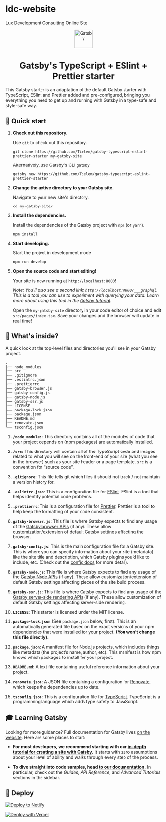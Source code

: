 # ldc-website

Lux Development Consulting Online Site

<p align="center">
  <a href="https://www.gatsbyjs.org">
    <img alt="Gatsby" src="https://www.gatsbyjs.org/monogram.svg" width="60" />
  </a>
</p>
<h1 align="center">
  Gatsby's TypeScript + ESlint + Prettier starter
</h1>

This Gatsby starter is an adaptation of the default Gatsby starter with TypeScript, ESlint and Prettier added and pre-configured, bringing you everything you need to get up and running with Gatsby in a type-safe and style-safe way.

## 🚀 Quick start

1.  **Check out this repository.**

    Use `git` to check out this repository.

    ```shell
    git clone https://github.com/Tielem/gatsby-typescript-eslint-prettier-starter my-gatsby-site
    ```

    Alternatively, use Gatsby's CLI `gatsby`

    ```shell
    gatsby new https://github.com/Tielem/gatsby-typescript-eslint-prettier-starter
    ```

1.  **Change the active directory to your Gatsby site.**

    Navigate to your new site's directory.

    ```shell
    cd my-gatsby-site/
    ```

1.  **Install the dependencies.**

    Install the dependencies of the Gatsby project with `npm` (or `yarn`).

    ```shell
    npm install
    ```

1.  **Start developing.**

    Start the project in development mode

    ```shell
    npm run develop
    ```

1.  **Open the source code and start editing!**

    Your site is now running at `http://localhost:8000`!

    _Note: You'll also see a second link: _`http://localhost:8000/___graphql`_. This is a tool you can use to experiment with querying your data. Learn more about using this tool in the [Gatsby tutorial](https://www.gatsbyjs.org/tutorial/part-five/#introducing-graphiql)._

    Open the `my-gatsby-site` directory in your code editor of choice and edit `src/pages/index.tsx`. Save your changes and the browser will update in real time!

## 🧐 What's inside?

A quick look at the top-level files and directories you'll see in your Gatsby project.

    .
    ├── node_modules
    ├── src
    ├── .gitignore
    ├── .eslintrc.json
    ├── .prettierrc
    ├── gatsby-browser.js
    ├── gatsby-config.js
    ├── gatsby-node.js
    ├── gatsby-ssr.js
    ├── LICENSE
    ├── package-lock.json
    ├── package.json
    ├── README.md
    ├── renovate.json
    └── tsconfig.json

1.  **`/node_modules`**: This directory contains all of the modules of code that your project depends on (npm packages) are automatically installed.

2.  **`/src`**: This directory will contain all of the TypeScript code and images related to what you will see on the front-end of your site (what you see in the browser) such as your site header or a page template. `src` is a convention for “source code”.

3.  **`.gitignore`**: This file tells git which files it should not track / not maintain a version history for.

4.  **`.eslintrc.json`**: This is a configuration file for [ESlint](https://eslint.org/). ESlint is a tool that helps identify potential code problems.

5.  **`.prettierrc`**: This is a configuration file for [Prettier](https://prettier.io/). Prettier is a tool to help keep the formatting of your code consistent.

6.  **`gatsby-browser.js`**: This file is where Gatsby expects to find any usage of the [Gatsby browser APIs](https://www.gatsbyjs.org/docs/browser-apis/) (if any). These allow customization/extension of default Gatsby settings affecting the browser.

7.  **`gatsby-config.js`**: This is the main configuration file for a Gatsby site. This is where you can specify information about your site (metadata) like the site title and description, which Gatsby plugins you’d like to include, etc. (Check out the [config docs](https://www.gatsbyjs.org/docs/gatsby-config/) for more detail).

8.  **`gatsby-node.js`**: This file is where Gatsby expects to find any usage of the [Gatsby Node APIs](https://www.gatsbyjs.org/docs/node-apis/) (if any). These allow customization/extension of default Gatsby settings affecting pieces of the site build process.

9.  **`gatsby-ssr.js`**: This file is where Gatsby expects to find any usage of the [Gatsby server-side rendering APIs](https://www.gatsbyjs.org/docs/ssr-apis/) (if any). These allow customization of default Gatsby settings affecting server-side rendering.

10. **`LICENSE`**: This starter is licensed under the MIT license.

11. **`package-lock.json`** (See `package.json` below, first). This is an automatically generated file based on the exact versions of your npm dependencies that were installed for your project. **(You won’t change this file directly).**

12. **`package.json`**: A manifest file for Node.js projects, which includes things like metadata (the project’s name, author, etc). This manifest is how npm knows which packages to install for your project.

13. **`README.md`**: A text file containing useful reference information about your project.

14. **`renovate.json`**: A JSON file containing a configuration for [Renovate](https://renovate.whitesourcesoftware.com/), which keeps the dependencies up to date.

15. **`tsconfig.json`**: This is a configuration file for [TypeScript](https://www.typescriptlang.org/). TypeScript is a programming language which adds type safety to JavaScript.

## 🎓 Learning Gatsby

Looking for more guidance? Full documentation for Gatsby lives [on the website](https://www.gatsbyjs.org/). Here are some places to start:

-   **For most developers, we recommend starting with our [in-depth tutorial for creating a site with Gatsby](https://www.gatsbyjs.org/tutorial/).** It starts with zero assumptions about your level of ability and walks through every step of the process.

-   **To dive straight into code samples, head [to our documentation](https://www.gatsbyjs.org/docs/).** In particular, check out the _Guides_, _API Reference_, and _Advanced Tutorials_ sections in the sidebar.

## 💫 Deploy

[![Deploy to Netlify](https://www.netlify.com/img/deploy/button.svg)](https://app.netlify.com/start/deploy?repository=https://github.com/Tielem/gatsby-typescript-eslint-prettier-starter)

[![Deploy with Vercel](https://vercel.com/button)](https://vercel.com/import/project?template=https://github.com/Tielem/gatsby-typescript-eslint-prettier-starter)

